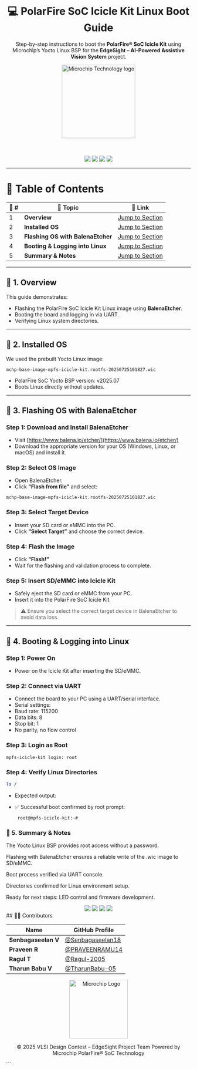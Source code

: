<div align="center">

  <h1>💻 PolarFire SoC Icicle Kit Linux Boot Guide</h1>
  
  <p>
    Step-by-step instructions to boot the <b>PolarFire® SoC Icicle Kit</b>  
    using Microchip’s Yocto Linux BSP for the  
    <b>EdgeSight – AI-Powered Assistive Vision System</b> project.
  </p>

  <a href="https://www.microchip.com/" target="_blank">
  <img src="./Images/mic.png" width="200" alt="Microchip Technology logo">
  </a>

  <br><br>
  <img src="https://img.shields.io/badge/Microchip-PolarFire®_SoC-red?style=for-the-badge" />
  <img src="https://img.shields.io/badge/Linux-Yocto_BSP-blue?style=for-the-badge" />
  <img src="https://img.shields.io/badge/Platform-EdgeSight_Project-darkgreen?style=for-the-badge" />
  <img src="https://img.shields.io/badge/Flashing-BalenaEtcher-orange?style=for-the-badge" />
</div>

---

# 📘 Table of Contents

| 🔢 # | 📂 Topic | 🔗 Link |
|------|----------|---------|
| 1 | **Overview** | [Jump to Section](#-1-overview) |
| 2 | **Installed OS** | [Jump to Section](#-2-installed-os) |
| 3 | **Flashing OS with BalenaEtcher** | [Jump to Section](#-3-flashing-os-with-balenaetcher) |
| 4 | **Booting & Logging into Linux** | [Jump to Section](#-4-booting--logging-into-linux) |
| 5 | **Summary & Notes** | [Jump to Section](#-5-summary--notes) |

---

## 🧩 1. Overview

This guide demonstrates:

- Flashing the PolarFire SoC Icicle Kit Linux image using **BalenaEtcher**.  
- Booting the board and logging in via UART.  
- Verifying Linux system directories.

---

## 🧩 2. Installed OS

We used the prebuilt Yocto Linux image:

```text
mchp-base-image-mpfs-icicle-kit.rootfs-20250725101827.wic
```
- PolarFire SoC Yocto BSP version: v2025.07  
- Boots Linux directly without updates.

---

## 🧩 3. Flashing OS with BalenaEtcher

### Step 1: Download and Install BalenaEtcher

- Visit [https://www.balena.io/etcher/](https://www.balena.io/etcher/)  
- Download the appropriate version for your OS (Windows, Linux, or macOS) and install it.

### Step 2: Select OS Image

- Open BalenaEtcher.  
- Click **“Flash from file”** and select:  

```text
mchp-base-image-mpfs-icicle-kit.rootfs-20250725101827.wic
```

### Step 3: Select Target Device

- Insert your SD card or eMMC into the PC.  
- Click **“Select Target”** and choose the correct device.

### Step 4: Flash the Image

- Click **“Flash!”**  
- Wait for the flashing and validation process to complete.

### Step 5: Insert SD/eMMC into Icicle Kit

- Safely eject the SD card or eMMC from your PC.  
- Insert it into the PolarFire SoC Icicle Kit.

> ⚠️ Ensure you select the correct target device in BalenaEtcher to avoid data loss.

---

## 🧩 4. Booting & Logging into Linux

### Step 1: Power On

- Power on the Icicle Kit after inserting the SD/eMMC.

### Step 2: Connect via UART

- Connect the board to your PC using a UART/serial interface.  
- Serial settings:  
- Baud rate: 115200  
- Data bits: 8  
- Stop bit: 1  
- No parity, no flow control  

### Step 3: Login as Root

```text
mpfs-icicle-kit login: root
```

### Step 4: Verify Linux Directories

```bash
ls /
```
- Expected output:

- ✅ Successful boot confirmed by root prompt:

  ```text
   root@mpfs-icicle-kit:~#
  ```

 ### 🧩 5. Summary & Notes

The Yocto Linux BSP provides root access without a password.

Flashing with BalenaEtcher ensures a reliable write of the .wic image to SD/eMMC.

Boot process verified via UART console.

Directories confirmed for Linux environment setup.

Ready for next steps: LED control and firmware development.

<div align="center"> <img src="https://img.shields.io/badge/Boot_Status-Completed-success?style=for-the-badge" /> <img src="https://img.shields.io/badge/Board-PolarFire®_SoC_Icicle_Kit-red?style=for-the-badge" /> <img src="https://img.shields.io/badge/Platform-EdgeSight_AI_Assistive_Device-green?style=for-the-badge" /> <img src="https://img.shields.io/badge/Flashing-BalenaEtcher-orange?style=for-the-badge" /> </div>
## 👩‍💻 Contributors

| Name | GitHub Profile |
|------|----------------|
| **Senbagaseelan V** | [@Senbagaseelan18](https://github.com/Senbagaseelan18) |
| **Praveen R** | [@PRAVEENRAMU14](https://github.com/PRAVEENRAMU14) |
| **Ragul T** | [@Ragul-2005](https://github.com/Ragul-2005) |
| **Tharun Babu V** | [@TharunBabu-05](https://github.com/TharunBabu-05) |


<div align="center"> <img src="https://upload.wikimedia.org/wikipedia/commons/9/99/Microchip_logo.svg" width="160" alt="Microchip Logo" />

© 2025 VLSI Design Contest – EdgeSight Project Team
Powered by Microchip PolarFire® SoC Technology

</div> ```

